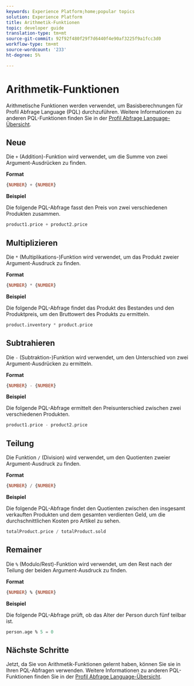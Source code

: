 ```yaml
---
keywords: Experience Platform;home;popular topics
solution: Experience Platform
title: Arithmetik-Funktionen
topic: developer guide
translation-type: tm+mt
source-git-commit: 92f92f480f29f7d6440f4e90af3225f9a1fcc3d0
workflow-type: tm+mt
source-wordcount: '233'
ht-degree: 5%

---
```



# Arithmetik-Funktionen

Arithmetische Funktionen werden verwendet, um Basisberechnungen für Profil Abfrage Language (PQL) durchzuführen. Weitere Informationen zu anderen PQL-Funktionen finden Sie in der [Profil Abfrage Language-Übersicht](./overview.md).

## Neue

Die `+` (Addition)-Funktion wird verwendet, um die Summe von zwei Argument-Ausdrücken zu finden.

**Format**

```sql
{NUMBER} + {NUMBER}
```

**Beispiel**

Die folgende PQL-Abfrage fasst den Preis von zwei verschiedenen Produkten zusammen.

```sql
product1.price + product2.price
```

## Multiplizieren

Die `*` (Multiplikations-)Funktion wird verwendet, um das Produkt zweier Argument-Ausdruck zu finden.

**Format**

```sql
{NUMBER} * {NUMBER}
```

**Beispiel**

Die folgende PQL-Abfrage findet das Produkt des Bestandes und den Produktpreis, um den Bruttowert des Produkts zu ermitteln.

```sql
product.inventory * product.price
```

## Subtrahieren

Die `-` (Subtraktion-)Funktion wird verwendet, um den Unterschied von zwei Argument-Ausdrücken zu ermitteln.

**Format**

```sql
{NUMBER} - {NUMBER}
```

**Beispiel**

Die folgende PQL-Abfrage ermittelt den Preisunterschied zwischen zwei verschiedenen Produkten.

```sql
product1.price - product2.price
```

## Teilung

Die Funktion `/` (Division) wird verwendet, um den Quotienten zweier Argument-Ausdruck zu finden.

**Format**

```sql
{NUMBER} / {NUMBER}
```

**Beispiel**

Die folgende PQL-Abfrage findet den Quotienten zwischen den insgesamt verkauften Produkten und dem gesamten verdienten Geld, um die durchschnittlichen Kosten pro Artikel zu sehen.

```sql
totalProduct.price / totalProduct.sold
```

## Remainer

Die `%` (Modulo/Rest)-Funktion wird verwendet, um den Rest nach der Teilung der beiden Argument-Ausdruck zu finden.

**Format**

```sql
{NUMBER} % {NUMBER}
```

**Beispiel**

Die folgende PQL-Abfrage prüft, ob das Alter der Person durch fünf teilbar ist.

```sql
person.age % 5 = 0
```

## Nächste Schritte

Jetzt, da Sie von Arithmetik-Funktionen gelernt haben, können Sie sie in Ihren PQL-Abfragen verwenden. Weitere Informationen zu anderen PQL-Funktionen finden Sie in der [Profil Abfrage Language-Übersicht](./overview.md).
